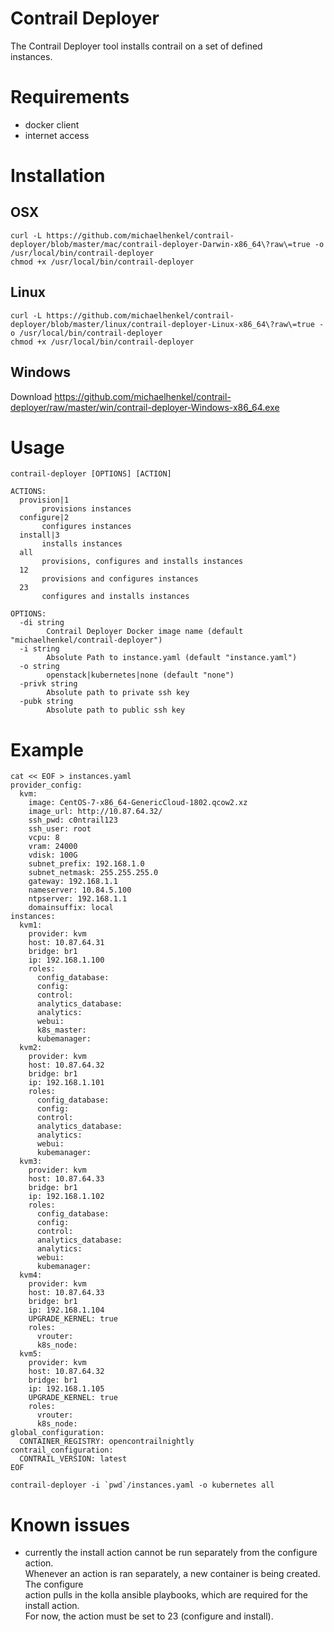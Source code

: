 # Contrail Deployer

The Contrail Deployer tool installs contrail on a set of defined    
instances.    

# Requirements    

- docker client    
- internet access    

# Installation

## OSX

```
curl -L https://github.com/michaelhenkel/contrail-deployer/blob/master/mac/contrail-deployer-Darwin-x86_64\?raw\=true -o /usr/local/bin/contrail-deployer
chmod +x /usr/local/bin/contrail-deployer
```

## Linux
```
curl -L https://github.com/michaelhenkel/contrail-deployer/blob/master/linux/contrail-deployer-Linux-x86_64\?raw\=true -o /usr/local/bin/contrail-deployer
chmod +x /usr/local/bin/contrail-deployer
```

## Windows
Download https://github.com/michaelhenkel/contrail-deployer/raw/master/win/contrail-deployer-Windows-x86_64.exe

# Usage
```
contrail-deployer [OPTIONS] [ACTION]

ACTIONS:
  provision|1
       provisions instances
  configure|2
       configures instances
  install|3
       installs instances
  all
       provisions, configures and installs instances
  12
       provisions and configures instances
  23
       configures and installs instances

OPTIONS:
  -di string
        Contrail Deployer Docker image name (default "michaelhenkel/contrail-deployer")
  -i string
        Absolute Path to instance.yaml (default "instance.yaml")
  -o string
        openstack|kubernetes|none (default "none")
  -privk string
        Absolute path to private ssh key
  -pubk string
        Absolute path to public ssh key
```

# Example

```
cat << EOF > instances.yaml
provider_config:
  kvm:
    image: CentOS-7-x86_64-GenericCloud-1802.qcow2.xz
    image_url: http://10.87.64.32/
    ssh_pwd: c0ntrail123
    ssh_user: root
    vcpu: 8
    vram: 24000
    vdisk: 100G
    subnet_prefix: 192.168.1.0
    subnet_netmask: 255.255.255.0
    gateway: 192.168.1.1
    nameserver: 10.84.5.100
    ntpserver: 192.168.1.1
    domainsuffix: local
instances:
  kvm1:
    provider: kvm
    host: 10.87.64.31
    bridge: br1
    ip: 192.168.1.100
    roles:
      config_database:
      config:
      control:
      analytics_database:
      analytics:
      webui:
      k8s_master:
      kubemanager:
  kvm2:
    provider: kvm
    host: 10.87.64.32
    bridge: br1
    ip: 192.168.1.101
    roles:
      config_database:
      config:
      control:
      analytics_database:
      analytics:
      webui:
      kubemanager:
  kvm3:
    provider: kvm
    host: 10.87.64.33
    bridge: br1
    ip: 192.168.1.102
    roles:
      config_database:
      config:
      control:
      analytics_database:
      analytics:
      webui:
      kubemanager:
  kvm4:
    provider: kvm
    host: 10.87.64.33
    bridge: br1
    ip: 192.168.1.104
    UPGRADE_KERNEL: true
    roles:
      vrouter:
      k8s_node:
  kvm5:
    provider: kvm
    host: 10.87.64.32
    bridge: br1
    ip: 192.168.1.105
    UPGRADE_KERNEL: true
    roles:
      vrouter:
      k8s_node:
global_configuration:
  CONTAINER_REGISTRY: opencontrailnightly
contrail_configuration:
  CONTRAIL_VERSION: latest
EOF

contrail-deployer -i `pwd`/instances.yaml -o kubernetes all
```

# Known issues

- currently the install action cannot be run separately from the configure action.    
  Whenever an action is ran separately, a new container is being created. The configure    
  action pulls in the kolla ansible playbooks, which are required for the install action.   
  For now, the action must be set to 23 (configure and install).    
